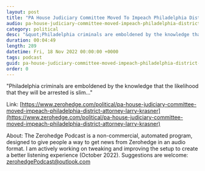 ```yaml
---
layout: post
title: "PA House Judiciary Committee Moved To Impeach Philadelphia District Attorney Larry Krasner"
audio: pa-house-judiciary-committee-moved-impeach-philadelphia-district-attorney-larry-krasner-0
category: political
desc: "&quot;Philadelphia criminals are emboldened by the knowledge that the likelihood that they will be arrested is slim...&quot;"
duration: 00:04:49
length: 289
datetime: Fri, 18 Nov 2022 00:00:00 +0000
tags: podcast
guid: pa-house-judiciary-committee-moved-impeach-philadelphia-district-attorney-larry-krasner-0
order: 0
---
```

&quot;Philadelphia criminals are emboldened by the knowledge that the likelihood that they will be arrested is slim...&quot;

Link: [https://www.zerohedge.com/political/pa-house-judiciary-committee-moved-impeach-philadelphia-district-attorney-larry-krasner](https://www.zerohedge.com/political/pa-house-judiciary-committee-moved-impeach-philadelphia-district-attorney-larry-krasner)

About: The Zerohedge Podcast is a non-commercial, automated program, designed to give people a way to get news from Zerohedge in an audio format.  I am actively working on tweaking and improving the setup to create a better listening experience (October 2022).  Suggestions are welcome: [zerohedgePodcast@outlook.com](mailto:zerohedgePodcast@outlook.com)